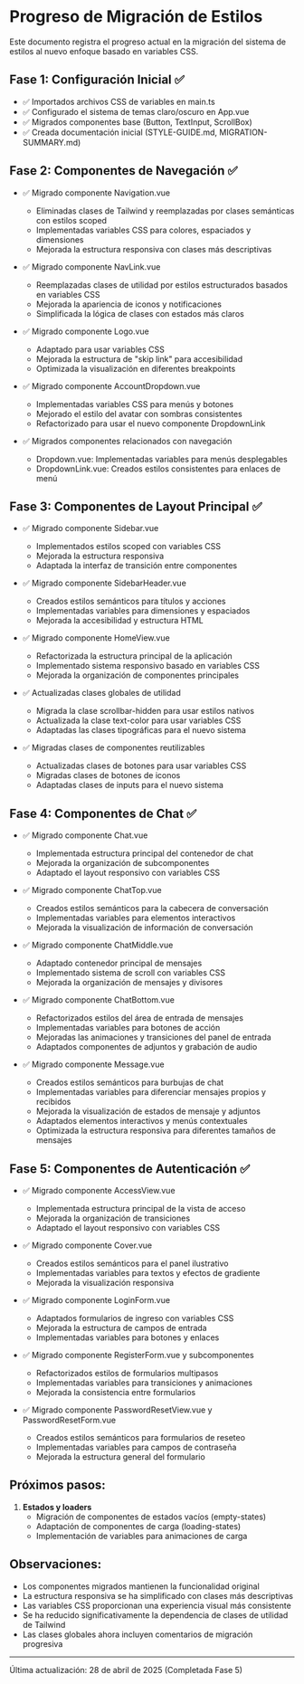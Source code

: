 # Progreso de Migración de Estilos

Este documento registra el progreso actual en la migración del sistema de estilos al nuevo enfoque basado en variables CSS.

## Fase 1: Configuración Inicial ✅

- ✅ Importados archivos CSS de variables en main.ts
- ✅ Configurado el sistema de temas claro/oscuro en App.vue
- ✅ Migrados componentes base (Button, TextInput, ScrollBox)
- ✅ Creada documentación inicial (STYLE-GUIDE.md, MIGRATION-SUMMARY.md)

## Fase 2: Componentes de Navegación ✅

- ✅ Migrado componente Navigation.vue
  - Eliminadas clases de Tailwind y reemplazadas por clases semánticas con estilos scoped
  - Implementadas variables CSS para colores, espaciados y dimensiones
  - Mejorada la estructura responsiva con clases más descriptivas

- ✅ Migrado componente NavLink.vue
  - Reemplazadas clases de utilidad por estilos estructurados basados en variables CSS
  - Mejorada la apariencia de iconos y notificaciones
  - Simplificada la lógica de clases con estados más claros

- ✅ Migrado componente Logo.vue
  - Adaptado para usar variables CSS
  - Mejorada la estructura de "skip link" para accesibilidad
  - Optimizada la visualización en diferentes breakpoints

- ✅ Migrado componente AccountDropdown.vue
  - Implementadas variables CSS para menús y botones
  - Mejorado el estilo del avatar con sombras consistentes
  - Refactorizado para usar el nuevo componente DropdownLink

- ✅ Migrados componentes relacionados con navegación
  - Dropdown.vue: Implementadas variables para menús desplegables
  - DropdownLink.vue: Creados estilos consistentes para enlaces de menú

## Fase 3: Componentes de Layout Principal ✅

- ✅ Migrado componente Sidebar.vue
  - Implementados estilos scoped con variables CSS
  - Mejorada la estructura responsiva
  - Adaptada la interfaz de transición entre componentes

- ✅ Migrado componente SidebarHeader.vue
  - Creados estilos semánticos para títulos y acciones
  - Implementadas variables para dimensiones y espaciados
  - Mejorada la accesibilidad y estructura HTML

- ✅ Migrado componente HomeView.vue
  - Refactorizada la estructura principal de la aplicación
  - Implementado sistema responsivo basado en variables CSS
  - Mejorada la organización de componentes principales

- ✅ Actualizadas clases globales de utilidad
  - Migrada la clase scrollbar-hidden para usar estilos nativos
  - Actualizada la clase text-color para usar variables CSS
  - Adaptadas las clases tipográficas para el nuevo sistema

- ✅ Migradas clases de componentes reutilizables
  - Actualizadas clases de botones para usar variables CSS
  - Migradas clases de botones de iconos
  - Adaptadas clases de inputs para el nuevo sistema

## Fase 4: Componentes de Chat ✅

- ✅ Migrado componente Chat.vue
  - Implementada estructura principal del contenedor de chat
  - Mejorada la organización de subcomponentes
  - Adaptado el layout responsivo con variables CSS

- ✅ Migrado componente ChatTop.vue
  - Creados estilos semánticos para la cabecera de conversación
  - Implementadas variables para elementos interactivos
  - Mejorada la visualización de información de conversación

- ✅ Migrado componente ChatMiddle.vue
  - Adaptado contenedor principal de mensajes
  - Implementado sistema de scroll con variables CSS
  - Mejorada la organización de mensajes y divisores

- ✅ Migrado componente ChatBottom.vue
  - Refactorizados estilos del área de entrada de mensajes
  - Implementadas variables para botones de acción
  - Mejoradas las animaciones y transiciones del panel de entrada
  - Adaptados componentes de adjuntos y grabación de audio

- ✅ Migrado componente Message.vue
  - Creados estilos semánticos para burbujas de chat
  - Implementadas variables para diferenciar mensajes propios y recibidos
  - Mejorada la visualización de estados de mensaje y adjuntos
  - Adaptados elementos interactivos y menús contextuales
  - Optimizada la estructura responsiva para diferentes tamaños de mensajes

## Fase 5: Componentes de Autenticación ✅

- ✅ Migrado componente AccessView.vue
  - Implementada estructura principal de la vista de acceso
  - Mejorada la organización de transiciones
  - Adaptado el layout responsivo con variables CSS

- ✅ Migrado componente Cover.vue
  - Creados estilos semánticos para el panel ilustrativo
  - Implementadas variables para textos y efectos de gradiente
  - Mejorada la visualización responsiva

- ✅ Migrado componente LoginForm.vue
  - Adaptados formularios de ingreso con variables CSS
  - Mejorada la estructura de campos de entrada
  - Implementadas variables para botones y enlaces

- ✅ Migrado componente RegisterForm.vue y subcomponentes
  - Refactorizados estilos de formularios multipasos
  - Implementadas variables para transiciones y animaciones
  - Mejorada la consistencia entre formularios

- ✅ Migrado componente PasswordResetView.vue y PasswordResetForm.vue
  - Creados estilos semánticos para formularios de reseteo
  - Implementadas variables para campos de contraseña
  - Mejorada la estructura general del formulario

## Próximos pasos:

1. **Estados y loaders**
   - Migración de componentes de estados vacíos (empty-states)
   - Adaptación de componentes de carga (loading-states)
   - Implementación de variables para animaciones de carga

## Observaciones:

- Los componentes migrados mantienen la funcionalidad original
- La estructura responsiva se ha simplificado con clases más descriptivas
- Las variables CSS proporcionan una experiencia visual más consistente
- Se ha reducido significativamente la dependencia de clases de utilidad de Tailwind
- Las clases globales ahora incluyen comentarios de migración progresiva

---

Última actualización: 28 de abril de 2025 (Completada Fase 5)